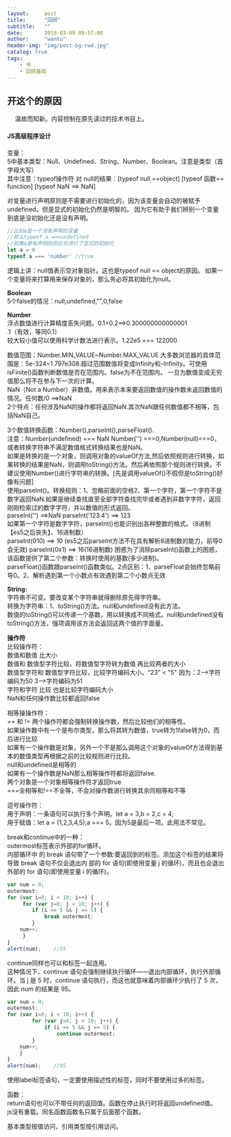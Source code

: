 ```yaml
---
layout:     post
title:      "回顾"
subtitle:   ""
date:       2019-03-09 09:57:00
author:     "wantu"
header-img: "img/post-bg-rwd.jpg"
catalog: true
tags:
    - 书
    - 回顾基础
---
```

## 开这个的原因
&nbsp;&#8195;温故而知新。内容控制在原先读过的技术书目上。

#### JS高级程序设计
变量：<br>
5中基本类型：Null、Undefined、String、Number、Boolean。注意是类型（首字母大写）<br>
其中注意：typeof操作符 对 null的结果：[typeof null ==object] [typeof 函数== function] [typeof NaN ==> NaN]<br>

对变量进行声明原则是不需要进行初始化的，因为该变量会自动的被赋予undefined。但是显式的初始化仍然是明智的。
因为它有助于我们辨别一个变量到底是没初始化还是没有声明。<br>

```javascript
//比如a是一个没有声明的变量
//那么typeof a ==>undefined
//如果a是有声明的而且也进行了显式的初始化
let a = 0
typeof a === 'number' //true
```
逻辑上讲：null值表示空对象指针。这也是typeof null == object的原因。
如果一个变量将来打算用来保存对象的，那么务必将其初始化为null。

**Boolean** <br>
5个false的情况：null,undefined,"",0,false

**Number** <br>
浮点数值进行计算精度丢失问题。0.1+0.2==>0.300000000000001<br>
.1（有效，等同0.1）<br>
较大较小值可以使用科学计数法进行表示。1.22e5 === 122000<br>

数值范围：Number.MIN_VALUE~Number.MAX_VALUE 大多数浏览器的具体范围是：5e-324~1.797e308.超过范围数值将变成Infinity和-Infinity。可使用isFinite()函数判断数值是否在范围内。false为不在范围内。
一旦为数值变成无穷值那么将不在参与下一次的计算。<br>
NaN（Not a Number）非数值。用来表示本来要返回数值的操作数未返回数值的情况。任何数/0 ==>NaN<br>
2个特点：任何涉及NaN的操作都将返回NaN.其次NaN跟任何数值都不相等，包括NaN自己。<br>

3个数值转换函数：Number(),parseInt(),parseFloat().<br>
注意：Number(undefined) === NaN Number('') ===0,Number(null)===0，或者转换字符串不满足数值格式转换结果也是NaN。<br>
如果是转换的是一个对象，则调用对象的valueOf方法,然后依照规则进行转换，如果转换的结果是NaN，则调用toString()方法。然后再依照那个规则进行转换。不建议使用Number()进行字符串的转换。[先是调用valueOf()不假但是toString()好像有问题]<br>
使用parseInt()。转换规则：1、忽略前面的空格2、第一个字符，第一个字符不是数字返回NaN.如果是继续查找直至全部字符查找完毕或者遇到非数字字符，返回刚刚检索过的数字字符，并以数值的形式返回。<br>
parseInt('') ==>NaN parseInt('123.4') ==> 123<br>
如果第一个字符是数字字符，parseInt()也能识别出各种整数的格式。（8进制【es5之后丧失】、16进制数）<br>
parseInt(010) ==> 10 (es5之后parseInt方法不在具有解析8进制数的能力，前导0会无效) parseInt(0x1) ==> 16(16进制数)
困惑为了消除parseInt()函数上的困惑，该函数提供了第二个参数：转换时使用的基数(多少进制)。<br>
parseFloat()函数跟parseInt()函数类似。2点区别：1、parseFloat会始终忽略前导0。2、解析遇到第一个小数点有效遇到第二个小数点无效<br>

**String:**<br>
字符串不可变。要改变某个字符串就得删除原先得字符串。<br>
转换为字符串：1、toString()方法。null和undefined没有此方法。<br>
数值的toString()可以传递一个基数，用以转换成不同格式。null和undefined没有toString()方法，强项调用该方法会返回这两个值的字面量。<br>

**操作符**<br>
比较操作符：<br>
数值和数值 比大小<br>
数值和 数值型字符比较，将数值型字符转为数值 再比较两者的大小<br>
数值型字符和 数值型字符比较，比较字符编码大小。“23” < "5" 因为：2-->字符编码为50 3-->字符编码为51<br>
字符和字符 比较 也是比较字符编码大小<br>
NaN和任何操作数比较都返回false<br>

相等操操作符：<br>
== 和 !=  两个操作符都会强制转换操作数，然后比较他们的相等性。<br>
如果操作数中有一个是布尔类型，那么将其转为数值，true转为1false转为0，而后进行比较<br>
如果有一个操作数是对象，另外一个不是那么调用这个对象的valueOf方法得到基本的数值类型再根据之前的比较规则进行比较。<br>
null和undefined是相等的<br>
如果有一个操作数是NaN那么相等操作符都将返回false.<br>
两个对象是一个对象相等操作符才返回true<br>
===全相等和!==不全等，不会对操作数进行转换其余同相等和不等<br>

逗号操作符：<br>
用于声明：一条语句可以执行多个声明。let a = 3,b = 2,c = 4;<br>
用于赋值：let a = (1,2,3,4,5);a === 5。因为5是最后一项。此用法不常见。<br>

break和continue中的一种：<br>
outermost标签表示外部的for循环。<br>
内部循环中 的 break 语句带了一个参数:要返回到的标签。添加这个标签的结果将导致 break 语句不仅会退出内 部的 for 语句(即使用变量 j 的循环)，而且也会退出外部的 for 语句(即使用变量 i 的循环)。<br>
```javascript
var num = 0;
outermost:
for (var i=0; i < 10; i++) {
     for (var j=0; j < 10; j++) {
        if (i == 5 && j == 5) {
            break outermost;
        }
	num++; 
     }
}
alert(num);    //55
```
continue同样也可以和标签一起连用。<br>
这种情况下，continue 语句会强制继续执行循环——退出内部循环，执行外部循环。当 j 是 5 时，continue 语句执行，而这也就意味着内部循环少执行了 5 次，因此 num 的结果是 95。<br>
```javascript
var num = 0;
outermost:
for (var i=0; i < 10; i++) {
        for (var j=0; j < 10; j++) { 
            if (i == 5 && j == 5) {
                continue outermost;
        }
	num++; 
    }
}
alert(num);    //95
```
使用label标签语句，一定要使用描述性的标签，同时不要使用过多的标签。<br>

函数：<br>
return语句也可以不带任何的返回值。函数在停止执行时将返回undefined值。<br>
js没有重载。同名函数函数名只属于后面那个函数。<br>

基本类型按值访问、引用类型按引用访问。<br>